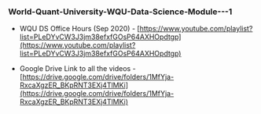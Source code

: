 ### World-Quant-University-WQU-Data-Science-Module---1


- WQU DS Office Hours (Sep 2020) - [https://www.youtube.com/playlist?list=PLeDYvCW3J3jm38efxfGOsP64AXHOpdtgp](https://www.youtube.com/playlist?list=PLeDYvCW3J3jm38efxfGOsP64AXHOpdtgp)

- Google Drive Link to all the videos - [https://drive.google.com/drive/folders/1MfYja-RxcaXgzER_BKpRNT3EXj4TlMKi](https://drive.google.com/drive/folders/1MfYja-RxcaXgzER_BKpRNT3EXj4TlMKi)
